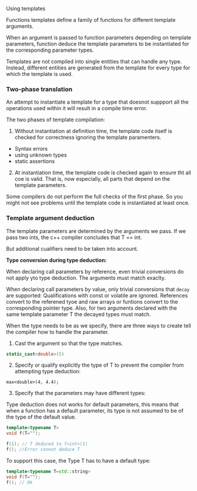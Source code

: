 

Using templates

Functions templates define a family of functions for different template arguments.

When an argument is passed to function parameters depending on template parameters,
function deduce the template parameters to be instantiated for the corresponding
parameter types.

Templates are not compiled into single entities that can handle any type.
Instead, different entities are generated from the template for every type for
which the template is used.


### Two-phase translation

An attempt to instantiate a template for a type that doesnot suppport all the
operations used within it will result in a compile time error.

The two phases of template compilation:

1. Without instantiation at definition time, the template code itself is checked
for correctness ignoring the template paramenters.
  - Syntax errors
  - using unknown types
  - static assertions
2. At instantiation time, the template code is checked again to ensure tht all
coe is valid. That is, now especially, all parts that depend on the template
parameters.

Some compilers do not perform the full checks of the first phase. So you might not
see problems until the template code is instantiated at least once.

### Template argument deduction

The template parameters are determined by the arguments we pass. If we pass
two ints, the c++ compiler concludes that T == int.

But additional cualifiers need to be taken into account.

**Type conversion during type deduction:**

When declaring call parameters by reference, even trivial conversions do not
apply yto type deduction. The arguments must match exaclty.

When declaring call parameters by value, only trivial conversions that `decay`
are supported: Qualifications with const or volatile are ignored. References
convert to the referened tyoe and raw arrays or funtions convert to the corresponding
pointer type. Also, for two arguments declared with the same template parameter
T the decayed types must match.

When the type needs to be as we specify, there are three ways to create tell the
compiler how to handle the parameter.

1. Cast the argument so that the type matches.
```cpp
static_cast<double>(5)
```
2. Specify or qualify explicitly the type of T to prevent the compiler from
attempting type deduction:

```
max<double>(4, 4.4);
```

3. Specify that the parameters may have different types:


Type deduction does not works for default parameters, this means that when a
function has a default parameter, its type is not assumed to be of the type of
the default value.
```cpp
template<typename T>
void f(T="");

f(1); // T deduced to f<int>(1)
f(); //Error cannot deduce T
```

To support this case, the Type T has to have a default type:

```cpp
template<typename T=std::string>
void f(T="");
f(); // Ok

```

###
